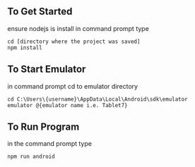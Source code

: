 ## To Get Started
ensure nodejs is install
in command prompt type
``` 
cd [directory where the project was saved]
npm install
```


## To Start Emulator 
in command prompt cd to emulator directory
```
cd C:\Users\{username}\AppData\Local\Android\sdk\emulator
emulator @{emulator name i.e. Tablet7}
````

## To Run Program
in the command prompt type
```
npm run android
```

